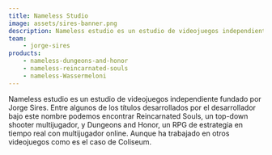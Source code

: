 ```yaml
---
title: Nameless Studio
image: assets/sires-banner.png
description: Nameless estudio es un estudio de videojuegos independiente fundado por Jorge Sires.
team:
    - jorge-sires
products:
    - nameless-dungeons-and-honor
    - nameless-reincarnated-souls
    - nameless-Wassermeloni
---
```


Nameless estudio es un estudio de videojuegos independiente fundado por Jorge Sires. Entre algunos de los títulos desarrollados por el desarrollador bajo este nombre podemos encontrar Reincarnated Souls, un top-down shooter multijugador, y Dungeons and Honor, un RPG de estrategia en tiempo real con multijugador online. Aunque ha trabajado en otros videojuegos como es el caso de Coliseum.